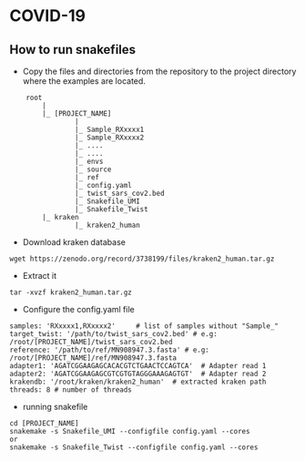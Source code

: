 # COVID-19

## How to run snakefiles 

- Copy the files and directories from the repository to the project directory where the examples are located.

```
    root
	    |
	    |_ [PROJECT_NAME]
			    |
			    |_ Sample_RXxxxx1
			    |_ Sample_RXxxxx2
			    |_ ....
			    |_ ....
			    |_ envs
			    |_ source
			    |_ ref
			    |_ config.yaml
			    |_ twist_sars_cov2.bed
			    |_ Snakefile_UMI
			    |_ Snakefile_Twist
	    |_ kraken
	            |_ kraken2_human
```  

- Download kraken database
```
wget https://zenodo.org/record/3738199/files/kraken2_human.tar.gz
```
- Extract it 
```
tar -xvzf kraken2_human.tar.gz
```
- Configure the config.yaml file
```
samples: 'RXxxxx1,RXxxxx2'     # list of samples without "Sample_"
target_twist: '/path/to/twist_sars_cov2.bed' # e.g: /root/[PROJECT_NAME]/twist_sars_cov2.bed
reference: '/path/to/ref/MN908947.3.fasta' # e.g: /root/[PROJECT_NAME]/ref/MN908947.3.fasta
adapter1: 'AGATCGGAAGAGCACACGTCTGAACTCCAGTCA'  # Adapter read 1
adapter2: 'AGATCGGAAGAGCGTCGTGTAGGGAAAGAGTGT'  # Adapter read 2 
krakendb: '/root/kraken/kraken2_human'  # extracted kraken path
threads: 8 # number of threads
```
- running snakefile 
```
cd [PROJECT_NAME]
snakemake -s Snakefile_UMI --configfile config.yaml --cores
or
snakemake -s Snakefile_Twist --configfile config.yaml --cores
```
